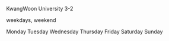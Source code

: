 KwangWoon University 3-2 

weekdays, weekend

Monday
Tuesday
Wednesday
Thursday
Friday
Saturday
Sunday
